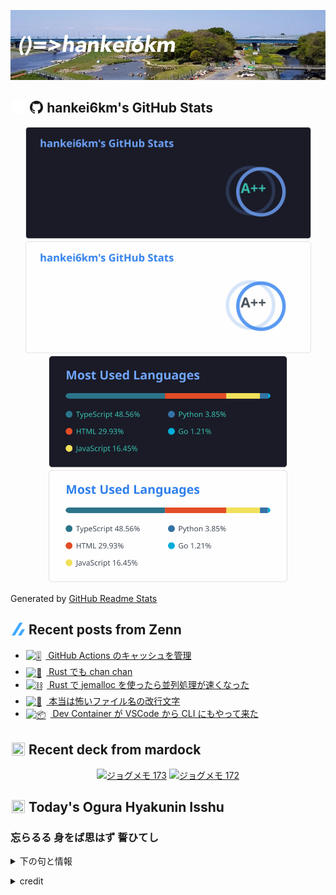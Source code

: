 <p align="center">

![()=>hankei6km](assets/images/header3.jpg)

</p>

<h2>
<img width="24" height="24" style="height:1em;width:1em;margin:0 0.05em 0 0.1em;vertical-align:-0.1em;"
 src="assets/images/github-dark.svg#gh-dark-mode-only" />
<img width="24" height="24" style="height:1em;width:1em;margin:0 0.05em 0 0.1em;vertical-align:-0.1em;"
 src="assets/images/github-light.svg#gh-light-mode-only" />
hankei6km's GitHub Stats
</h2>

<p align="center">

<img width="457" alt="hankei6km's GitHub stats" src="assets/images/stats-dark.svg#gh-dark-mode-only">
<img width="457" alt="hankei6km's GitHub stats" src="assets/images/stats-light.svg#gh-light-mode-only">
<img width="382" alt="Top Langs" src="assets/images/top-langs-dark.svg#gh-dark-mode-only">
<img width="382" alt="Top Langs" src="assets/images/top-langs-light.svg#gh-light-mode-only">

</p>

Generated by [GitHub Readme Stats](https://github.com/anuraghazra/github-readme-stats)

<h2>
<img width="24" height="24" style="width:1em; height:1em; margin: 0 .05em 0 .1em; vertical-align: -0.1em;" src="assets/images/zenn.svg">
Recent posts from Zenn
</h2>

<ul><li><a href="https://zenn.dev/hankei6km/articles/manage-cache-in-github-actions"><img style="width:1.1em; height:1.1em; margin: 0 .5em 0 .1em; vertical-align: -0.1em;" width="18" height="18" alt="🎚️" src="https://twemoji.maxcdn.com/v/13.1.0/72x72/1f39a.png"> GitHub Actions のキャッシュを管理</a></li><li><a href="https://zenn.dev/hankei6km/articles/channel-channel-in-rust"><img style="width:1.1em; height:1.1em; margin: 0 .5em 0 .1em; vertical-align: -0.1em;" width="18" height="18" alt="🍲" src="https://twemoji.maxcdn.com/v/13.1.0/72x72/1f372.png"> Rust でも chan chan</a></li><li><a href="https://zenn.dev/hankei6km/articles/using-jemalloc-in-rust-speeds-up-parallelism"><img style="width:1.1em; height:1.1em; margin: 0 .5em 0 .1em; vertical-align: -0.1em;" width="18" height="18" alt="⛓️" src="https://twemoji.maxcdn.com/v/13.1.0/72x72/26d3.png"> Rust で jemalloc を使ったら並列処理が速くなった</a></li><li><a href="https://zenn.dev/hankei6km/articles/lf-in-filenames-is-confusing"><img style="width:1.1em; height:1.1em; margin: 0 .5em 0 .1em; vertical-align: -0.1em;" width="18" height="18" alt="🙅" src="https://twemoji.maxcdn.com/v/13.1.0/72x72/1f645.png"> 本当は怖いファイル名の改行文字</a></li><li><a href="https://zenn.dev/hankei6km/articles/devcontainers-in-cli-ci"><img style="width:1.1em; height:1.1em; margin: 0 .5em 0 .1em; vertical-align: -0.1em;" width="18" height="18" alt="📦" src="https://twemoji.maxcdn.com/v/13.1.0/72x72/1f4e6.png"> Dev Container が VSCode から CLI にもやって来た</a></li></ul>

<h2>
<img width="24" height="24" style="width:1em; height:1em; margin: 0 .05em 0 .1em; vertical-align: -0.1em;" src="https://twemoji.maxcdn.com/v/13.1.0/72x72/1f5bc.png">
Recent deck from mardock
</h2>

<p align="center">
<a href="https://hankei6km.github.io/mardock/deck/2022-07-in-outdoor-173"><img alt="ジョグメモ 173" src="https://hankei6km.github.io/mardock/assets/deck/2022-07-in-outdoor-173/2022-07-in-outdoor-173.png" width="270" height="152"></a>
<a href="https://hankei6km.github.io/mardock/deck/2022-07-in-outdoor-172"><img alt="ジョグメモ 172" src="https://hankei6km.github.io/mardock/assets/deck/2022-07-in-outdoor-172/2022-07-in-outdoor-172.png" width="270" height="152"></a>

</p>

<h2>
<img width="24" height="24" style="width:1em; height:1em; margin: 0 .05em 0 .1em; vertical-align: -0.1em;" src="https://twemoji.maxcdn.com/v/13.1.0/72x72/1f38e.png">
Today's Ogura Hyakunin Isshu
</h2>

<h3>忘らるる 身をば思はず 誓ひてし</h3>
<p><details><summary>下の句と情報</summary><p>人の命の 惜しくもあるかな</p><p>(わすらるる みをばおもはず ちかひてし　ひとのいのちの をしくもあるかな)</p><ul><li>歌人 - <a href="http://linkdata.org/resource/rdf1s6833i#kajin_038">http://linkdata.org/resource/rdf1s6833i#kajin_038</a></li><li>読札 - <a href="https://commons.wikimedia.org/wiki/File:Hyakuninisshu_038.jpg">https://commons.wikimedia.org/wiki/File:Hyakuninisshu_038.jpg</a></li><li>異なる記録形式 - <a href="http://linkdata.org/resource/rdf1s8931i#audio_nhk_038">http://linkdata.org/resource/rdf1s8931i#audio_nhk_038</a></li></ul></details></p>

<details>
<summary>credit</summary>

- Title: 小倉百人一首かるたデータ
- Author: [Nanako Takahashi](http://linkdata.org/user/tnanako)
- Source: http://linkdata.org/work/rdf1s6834i
- License: http://creativecommons.org/licenses/by/3.0/deed.ja

</details>

